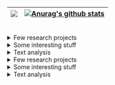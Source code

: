 
| <a href="https://github.com/anuraghazra/github-readme-stats"><img align="center" src="https://github-readme-stats.vercel.app/api/top-langs/?username=frandreoli&layout=compact&hide_border=true" /></a> |  <a href="https://github.com/anuraghazra/github-readme-stats"><img align="center" src="https://github-readme-stats.vercel.app/api/pin/?username=frandreoli&repo=atoms_optical_response&hide_border=true" alt="Anurag's github stats" /></a> |
| ------------- | ------------- |


<br/>

<div>

 <details>
    <summary>Few research projects</summary>
    <ul>
      <li><a href="https://github.com/username/project1">Project 1</a></li>
      <li><a href="https://github.com/username/project2">Project 2</a></li>
      <li><a href="https://github.com/username/project3">Project 3</a></li>
    </ul>
  </details>

 <details>
    <summary>Some interesting stuff</summary>
    <ul>
      <li><a href="https://github.com/username/random1">Random Project 1</a></li>
      <li><a href="https://github.com/username/random2">Random Project 2</a></li>
      <li><a href="https://github.com/username/random3">Random Project 3</a></li>
    </ul>
  </details>

 <details>
    <summary>Text analysis</summary>
    <ul>
      <li><a href="https://github.com/username/random1">Random Project 1</a></li>
      <li><a href="https://github.com/username/random2">Random Project 2</a></li>
      <li><a href="https://github.com/username/random3">Random Project 3</a></li>
    </ul>
  </details>

</div>




<div>

<details>
  <summary>Few research projects</summary>
  <ul>
    <li><span style="color: #a270ba; font-weight: bold;">Julia</span> <a href="https://github.com/username/project1">Project 1</a></li>
    <li><span style="background-color: #306998; color: white; padding: 2px 6px; border-radius: 5px; font-weight: bold;">Python</span> <a href="https://github.com/username/project2">Project 2</a></li>
    <li><span style="background-color: #555555; color: white; padding: 2px 6px; border-radius: 5px; font-weight: bold;">C</span> <a href="https://github.com/username/project3">Project 3</a></li>
  </ul>
</details>

<details>
  <summary>Some interesting stuff</summary>
  <ul>
    <li><span style="background-color: #306998; color: white; padding: 2px 6px; border-radius: 5px; font-weight: bold;">Python</span> <a href="https://github.com/username/random1">Random Project 1</a></li>
    <li><span style="background-color: #a270ba; color: white; padding: 2px 6px; border-radius: 5px; font-weight: bold;">Julia</span> <a href="https://github.com/username/random2">Random Project 2</a></li>
    <li><span style="background-color: #f0db4f; color: black; padding: 2px 6px; border-radius: 5px; font-weight: bold;">JavaScript</span> <a href="https://github.com/username/random3">Random Project 3</a></li>
  </ul>
</details>

<details>
  <summary>Text analysis</summary>
  <ul>
    <li><span style="background-color: #306998; color: white; padding: 2px 6px; border-radius: 5px; font-weight: bold;">Python</span> <a href="https://github.com/username/random1">Random Project 1</a></li>
    <li><span style="background-color: #f0db4f; color: black; padding: 2px 6px; border-radius: 5px; font-weight: bold;">JavaScript</span> <a href="https://github.com/username/random2">Random Project 2</a></li>
    <li><span style="background-color: #555555; color: white; padding: 2px 6px; border-radius: 5px; font-weight: bold;">C</span> <a href="https://github.com/username/random3">Random Project 3</a></li>
  </ul>
</details>

</div>

